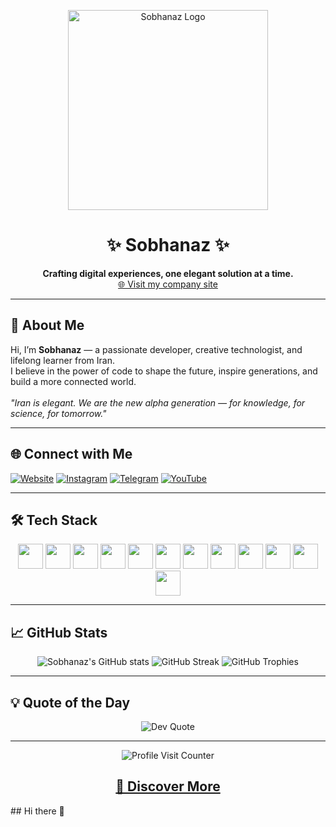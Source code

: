 <p align="center">
  <img src="https://github.com/sobhanaz/sobhanaz/blob/main/your-logo.gif" height="320" alt="Sobhanaz Logo" />
</p>

<h1 align="center">✨ Sobhanaz ✨</h1>

<p align="center">
  <b>Crafting digital experiences, one elegant solution at a time.</b><br>
  <a href="https://cv.tecso.team/" target="_blank">🌐 Visit my company site</a>
</p>

---

## 🦄 About Me

Hi, I’m <b>Sobhanaz</b> — a passionate developer, creative technologist, and lifelong learner from Iran.<br>
I believe in the power of code to shape the future, inspire generations, and build a more connected world.<br>
<br>
<em>
  "Iran is elegant. We are the new alpha generation — for knowledge, for science, for tomorrow."
</em>

---

## 🌐 Connect with Me

[![Website](https://img.shields.io/badge/🌐-Website-4EA94B?style=for-the-badge)](https://cv.tecso.team/)
[![Instagram](https://img.shields.io/badge/Instagram-%23E4405F?style=for-the-badge&logo=Instagram&logoColor=white)](https://instagram.com/yourprofile)
[![Telegram](https://img.shields.io/badge/Telegram-2CA5E0?style=for-the-badge&logo=telegram&logoColor=white)](https://t.me/yourchannel)
[![YouTube](https://img.shields.io/badge/YouTube-%23FF0000?style=for-the-badge&logo=youtube&logoColor=white)](https://youtube.com/@yourchannel)

---

## 🛠️ Tech Stack

<p align="center">
  <img src="https://cdn.jsdelivr.net/gh/devicons/devicon/icons/html5/html5-original.svg" width="40" />
  <img src="https://cdn.jsdelivr.net/gh/devicons/devicon/icons/css3/css3-plain.svg" width="40" />
  <img src="https://cdn.jsdelivr.net/gh/devicons/devicon/icons/javascript/javascript-original.svg" width="40" />
  <img src="https://cdn.jsdelivr.net/gh/devicons/devicon/icons/typescript/typescript-original.svg" width="40" />
  <img src="https://cdn.jsdelivr.net/gh/devicons/devicon/icons/react/react-original.svg" width="40" />
  <img src="https://cdn.jsdelivr.net/gh/devicons/devicon/icons/vuejs/vuejs-original.svg" width="40" />
  <img src="https://cdn.jsdelivr.net/gh/devicons/devicon/icons/nodejs/nodejs-original.svg" width="40" />
  <img src="https://cdn.jsdelivr.net/gh/devicons/devicon/icons/python/python-original.svg" width="40" />
  <img src="https://cdn.jsdelivr.net/gh/devicons/devicon/icons/java/java-original.svg" width="40" />
  <img src="https://cdn.jsdelivr.net/gh/devicons/devicon/icons/docker/docker-original.svg" width="40" />
  <img src="https://cdn.jsdelivr.net/gh/devicons/devicon/icons/git/git-original.svg" width="40" />
  <img src="https://cdn.jsdelivr.net/gh/devicons/devicon/icons/linux/linux-original.svg" width="40" />
  <!-- Add more icons as needed -->
</p>

---

## 📈 GitHub Stats

<p align="center">
  <img src="https://github-readme-stats.vercel.app/api?username=sobhanaz&show_icons=true&theme=radical" alt="Sobhanaz's GitHub stats" />
  <img src="https://github-readme-streak-stats.herokuapp.com/?user=sobhanaz&theme=radical" alt="GitHub Streak" />
  <img src="https://github-profile-trophy.vercel.app/?username=sobhanaz&theme=radical&no-frame=true&no-bg=true&margin-w=4" alt="GitHub Trophies" />
</p>

---

## 💡 Quote of the Day

<p align="center">
  <img src="https://quotes-github-readme.vercel.app/api?type=horizontal&theme=radical" alt="Dev Quote" />
</p>

---

<p align="center">
  <img src="https://visitcount.itsvg.in/api?id=sobhanaz&icon=0&color=0" alt="Profile Visit Counter" />
</p>

<h2 align="center">
  <a href="https://cv.tecso.team/" target="_blank">🚀 Discover More</a>
</h2>## Hi there 👋

<!--
**sobhanaz/sobhanaz** is a ✨ _special_ ✨ repository because its `README.md` (this file) appears on your GitHub profile.

Here are some ideas to get you started:

- 🔭 I’m currently working on ...
- 🌱 I’m currently learning ...
- 👯 I’m looking to collaborate on ...
- 🤔 I’m looking for help with ...
- 💬 Ask me about ...
- 📫 How to reach me: ...
- 😄 Pronouns: ...
- ⚡ Fun fact: ...
-->
